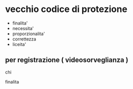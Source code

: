 # vecchio codice di protezione

- finalita'
- necessita'
- proporzionalita'
- correttezza
- liceita'

## per registrazione ( videosorveglianza )

chi

finalita
